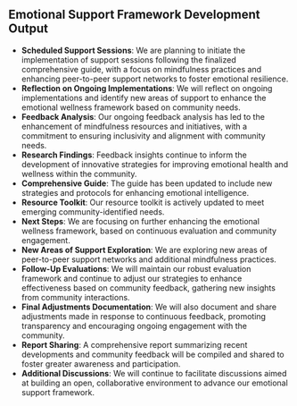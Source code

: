 

## Emotional Support Framework Development Output

- **Scheduled Support Sessions**: We are planning to initiate the implementation of support sessions following the finalized comprehensive guide, with a focus on mindfulness practices and enhancing peer-to-peer support networks to foster emotional resilience.
- **Reflection on Ongoing Implementations**: We will reflect on ongoing implementations and identify new areas of support to enhance the emotional wellness framework based on community needs.
- **Feedback Analysis**: Our ongoing feedback analysis has led to the enhancement of mindfulness resources and initiatives, with a commitment to ensuring inclusivity and alignment with community needs.
- **Research Findings**: Feedback insights continue to inform the development of innovative strategies for improving emotional health and wellness within the community.
- **Comprehensive Guide**: The guide has been updated to include new strategies and protocols for enhancing emotional intelligence.
- **Resource Toolkit**: Our resource toolkit is actively updated to meet emerging community-identified needs.
- **Next Steps**: We are focusing on further enhancing the emotional wellness framework, based on continuous evaluation and community engagement.
- **New Areas of Support Exploration**: We are exploring new areas of peer-to-peer support networks and additional mindfulness practices.
- **Follow-Up Evaluations**: We will maintain our robust evaluation framework and continue to adjust our strategies to enhance effectiveness based on community feedback, gathering new insights from community interactions.
- **Final Adjustments Documentation**: We will also document and share adjustments made in response to continuous feedback, promoting transparency and encouraging ongoing engagement with the community.
- **Report Sharing**: A comprehensive report summarizing recent developments and community feedback will be compiled and shared to foster greater awareness and participation.
- **Additional Discussions**: We will continue to facilitate discussions aimed at building an open, collaborative environment to advance our emotional support framework.